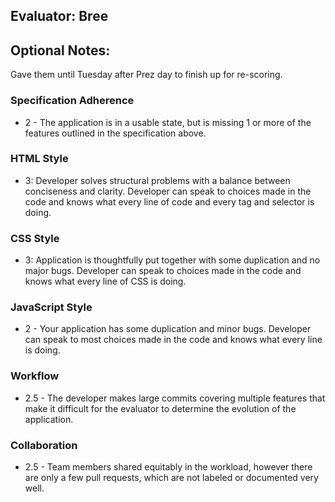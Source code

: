 ## Evaluator: Bree
## Optional Notes:
Gave them until Tuesday after Prez day to finish up for re-scoring.

### Specification Adherence

* 2 - The application is in a usable state, but is missing 1 or more of the features outlined in the specification above.

### HTML Style

- 3:  Developer solves structural problems with a balance between conciseness and clarity. Developer can speak to choices made in the code and knows what every line of code and every tag and selector is doing.

### CSS Style

- 3:  Application is thoughtfully put together with some duplication and no major bugs. Developer can speak to choices made in the code and knows what every line of CSS is doing.

### JavaScript Style

* 2 - Your application has some duplication and minor bugs. Developer can speak to most choices made in the code and knows what every line is doing.

### Workflow

* 2.5 - The developer makes large commits covering multiple features that make it difficult for the evaluator to determine the evolution of the application.

### Collaboration

* 2.5 - Team members shared equitably in the workload, however there are only a few pull requests, which are not labeled or documented very well.
